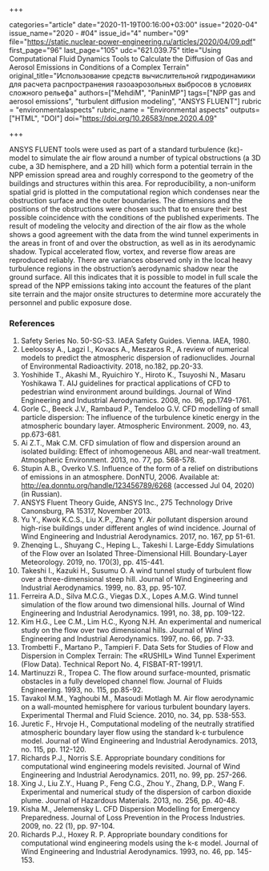 +++

categories="article"
date="2020-11-19T00:16:00+03:00"
issue="2020-04"
issue_name="2020 - #04"
issue_id="4"
number="09"
file="https://static.nuclear-power-engineering.ru/articles/2020/04/09.pdf"
first_page="96"
last_page="105"
udc="621.039.75"
title="Using Computational Fluid Dynamics Tools to Calculate the Diffusion of Gas and Aerosol Emissions in Conditions of a Complex Terrain"
original_title="Использование средств вычислительной гидродинамики для расчета распространения газоаэрозольных выбросов в условиях сложного рельефа"
authors=["MehdiM", "PaninMP"]
tags=["NPP gas and aerosol emissions", "turbulent diffusion modeling", "ANSYS FLUENT"]
rubric = "environmentalaspects"
rubric_name = "Environmental aspects"
outputs=["HTML", "DOI"]
doi="https://doi.org/10.26583/npe.2020.4.09"

+++

ANSYS FLUENT tools were used as part of a standard turbulence (kε)-model to simulate the air flow around a number of typical obstructions (a 3D cube, a 3D hemisphere, and a 2D hill) which form a potential terrain in the NPP emission spread area and roughly correspond to the geometry of the buildings and structures within this area. For reproducibility, a non-uniform spatial grid is plotted in the computational region which condenses near the obstruction surface and the outer boundaries. The dimensions and the positions of the obstructions were chosen such that to ensure their best possible coincidence with the conditions of the published experiments. The result of modeling the velocity and direction of the air flow as the whole shows a good agreement with the data from the wind tunnel experiments in the areas in front of and over the obstruction, as well as in its aerodynamic shadow. Typical accelerated flow, vortex, and reverse flow areas are reproduced reliably. There are variances observed only in the local heavy turbulence regions in the obstruction’s aerodynamic shadow near the ground surface. All this indicates that it is possible to model in full scale the spread of the NPP emissions taking into account the features of the plant site terrain and the major onsite structures to determine more accurately the personnel and public exposure dose.

### References

1. Safety Series No. 50-SG-S3. IAEA Safety Guides. Vienna. IAEA, 1980.
2. Leeloossy A., Lagzi I., Kovacs A., Meszaros R., A review of numerical models to predict the atmospheric dispersion of radionuclides. Journal of Environmental Radioactivity. 2018, no.182, pp.20-33.
3. Yoshihide T., Akashi M., Ryuichiro Y., Hiroto K., Tsuyoshi N., Masaru Yoshikawa T. AIJ guidelines for practical applications of CFD to pedestrian wind environment around buildings. Journal of Wind Engineering and Industrial Aerodynamics. 2008, no. 96, pp.1749-1761.
4. Gorle C., Beeck J.V., Rambaud P., Tendeloo G.V. CFD modelling of small particle dispersion: The influence of the turbulence kinetic energy in the atmospheric boundary layer. Atmospheric Environment. 2009, no. 43, pp.673-681.
5. Ai Z.T., Mak C.M. CFD simulation of flow and dispersion around an isolated building: Effect of inhomogeneous ABL and near-wall treatment. Atmospheric Environment. 2013, no. 77, pp. 568-578.
6. Stupin A.B., Overko V.S. Influence of the form of a relief on distributions of emissions in an atmosphere. DonNTU, 2006. Available at: http://ea.donntu.org/handle/123456789/6268 (accessed Jul 04, 2020) (in Russian).
7. ANSYS Fluent Theory Guide, ANSYS Inc., 275 Technology Drive Canonsburg, PA 15317, November 2013.
8. Yu Y., Kwok K.C.S., Liu X.P., Zhang Y. Air pollutant dispersion around high-rise buildings under different angles of wind incidence. Journal of Wind Engineering and Industrial Aerodynamics. 2017, no. 167, pp 51-61.
9. Zhenqing L., Shuyang C., Heping L., Takeshi I. Large-Eddy Simulations of the Flow over an Isolated Three-Dimensional Hill. Boundary-Layer Meteorology. 2019, no. 170(3), pp. 415-441.
10. Takeshi I., Kazuki H., Susumu O. A wind tunnel study of turbulent flow over a three-dimensional steep hill. Journal of Wind Engineering and Industrial Aerodynamics. 1999, no. 83, pp. 95-107.
11. Ferreira A.D., Silva M.C.G., Viegas D.X., Lopes A.M.G. Wind tunnel simulation of the flow around two dimensional hills. Journal of Wind Engineering and Industrial Aerodynamics. 1991, no. 38, pp. 109-122.
12. Kim H.G., Lee C.M., Lim H.C., Kyong N.H. An experimental and numerical study on the flow over two dimensional hills. Journal of Wind Engineering and Industrial Aerodynamics. 1997, no. 66, pp. 7-33.
13. Trombetti F., Martano P., Tampieri F. Data Sets for Studies of Flow and Dispersion in Complex Terrain: The «RUSHIL» Wind Tunnel Experiment (Flow Data). Technical Report No. 4, FISBAT-RT-1991/1.
14. Martinuzzi R., Tropea C. The flow around surface-mounted, prismatic obstacles in a fully developed channel flow. Journal of Fluids Engineering. 1993, no. 115, pp.85-92.
15. Tavakol M.M., Yaghoubi M., Masoudi Motlagh M. Air flow aerodynamic on a wall-mounted hemisphere for various turbulent boundary layers. Experimental Thermal and Fluid Science. 2010, no. 34, pp. 538-553.
16. Juretic F., Hrvoje H., Computational modeling of the neutrally stratified atmospheric boundary layer flow using the standard k-ε turbulence model. Journal of Wind Engineering and Industrial Aerodynamics. 2013, no. 115, pp. 112-120.
17. Richards P.J., Norris S.E. Appropriate boundary conditions for computational wind engineering models revisited. Journal of Wind Engineering and Industrial Aerodynamics. 2011, no. 99, pp. 257-266.
18. Xing J., Liu Z.Y., Huang P., Feng C.G., Zhou Y., Zhang, D.P., Wang F. Experimental and numerical study of the dispersion of carbon dioxide plume. Journal of Hazardous Materials. 2013, no. 256, pp. 40-48.
19. Kisha M., Jelemensky L. CFD Dispersion Modelling for Emergency Preparedness. Journal of Loss Prevention in the Process Industries. 2009, no. 22 (1), pp. 97-104.
20. Richards P.J., Hoxey R. P. Appropriate boundary conditions for computational wind engineering models using the k-ε model. Journal of Wind Engineering and Industrial Aerodynamics. 1993, no. 46, pp. 145-153.